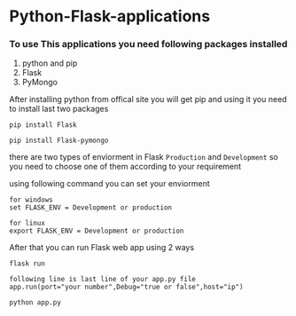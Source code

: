 # Python-Flask-applications

### To use This applications you need following packages installed
1. python and pip
2. Flask
3. PyMongo

After installing python from offical site you will get pip and using it you need to install last two packages

```
pip install Flask

pip install Flask-pymongo
```

there are two types of enviorment in Flask `Production` and `Development` so you need to choose one of them
according to your requirement

using following command you can set your enviorment

```
for windows
set FLASK_ENV = Development or production

```

```
for linux
export FLASK_ENV = Development or production

```

After that you can run Flask web app using 2 ways

```
flask run
```

```
following line is last line of your app.py file
app.run(port="your number",Debug="true or false",host="ip")

python app.py
```